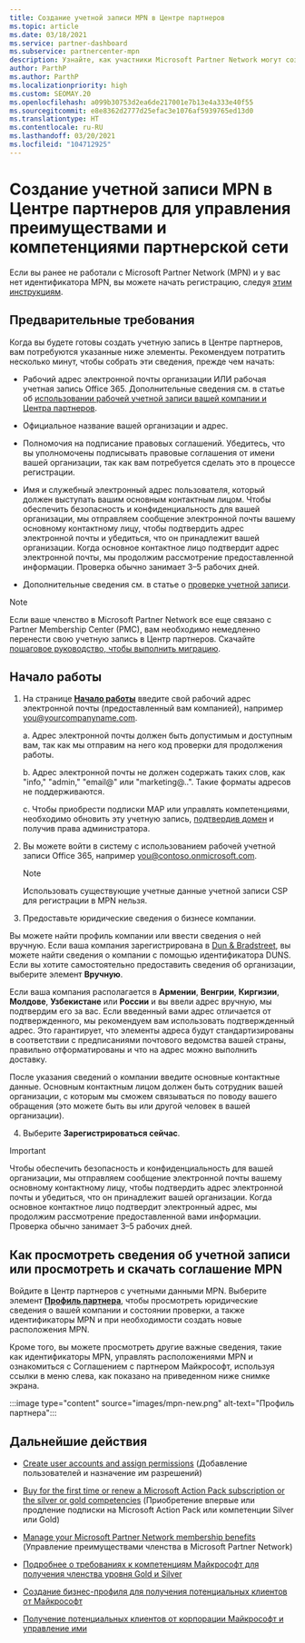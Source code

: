 ```yaml
---
title: Создание учетной записи MPN в Центре партнеров
ms.topic: article
ms.date: 03/18/2021
ms.service: partner-dashboard
ms.subservice: partnercenter-mpn
description: Узнайте, как участники Microsoft Partner Network могут создать учетную запись Центра партнеров для управления своими преимуществами и компетенциями в рамках партнерской сети.
author: ParthP
ms.author: ParthP
ms.localizationpriority: high
ms.custom: SEOMAY.20
ms.openlocfilehash: a099b30753d2ea6de217001e7b13e4a333e40f55
ms.sourcegitcommit: e8e8362d2777d25efac3e1076af5939765ed13d0
ms.translationtype: HT
ms.contentlocale: ru-RU
ms.lasthandoff: 03/20/2021
ms.locfileid: "104712925"
---
```

# <a name="create-an-mpn-account-in-partner-center-to-manage-network-benefits-and-competencies"></a>Создание учетной записи MPN в Центре партнеров для управления преимуществами и компетенциями партнерской сети


Если вы ранее не работали с Microsoft Partner Network (MPN) и у вас нет идентификатора MPN, вы можете начать регистрацию, следуя [этим инструкциям](https://partner.microsoft.com/dashboard/account/v3/enrollment/introduction/partnership).

## <a name="prerequisites"></a>Предварительные требования 

Когда вы будете готовы создать учетную запись в Центре партнеров, вам потребуются указанные ниже элементы.  Рекомендуем потратить несколько минут, чтобы собрать эти сведения, прежде чем начать:

- Рабочий адрес электронной почты организации ИЛИ рабочая учетная запись Office 365. Дополнительные сведения см. в статье об [использовании рабочей учетной записи вашей компании и Центра партнеров](azure-active-directory-tenants-and-partner-center.md). 
 
- Официальное название вашей организации и адрес.

- Полномочия на подписание правовых соглашений. Убедитесь, что вы уполномочены подписывать правовые соглашения от имени вашей организации, так как вам потребуется сделать это в процессе регистрации.

- Имя и служебный электронный адрес пользователя, который должен выступать вашим основным контактным лицом. Чтобы обеспечить безопасность и конфиденциальность для вашей организации, мы отправляем сообщение электронной почты вашему основному контактному лицу, чтобы подтвердить адрес электронной почты и убедиться, что он принадлежит вашей организации. Когда основное контактное лицо подтвердит адрес электронной почты, мы продолжим рассмотрение предоставленной информации. Проверка обычно занимает 3–5 рабочих дней. 

- Дополнительные сведения см. в статье о [проверке учетной записи](verification-responses.md).

>[!NOTE]
>Если ваше членство в Microsoft Partner Network все еще связано с Partner Membership Center (PMC), вам необходимо немедленно перенести свою учетную запись в Центр партнеров. Скачайте [пошаговое руководство, чтобы выполнить миграцию](https://assetsprod.microsoft.com/mpn/migrate-pmc-pc-mpa-guide.pptx).

## <a name="get-started"></a>Начало работы

1. На странице [**Начало работы**](https://partner.microsoft.com/dashboard/account/v3/enrollment/introduction/partnership) введите свой рабочий адрес электронной почты (предоставленный вам компанией), например you@yourcompanyname.com.

 
    a.  Адрес электронной почты должен быть допустимым и доступным вам, так как мы отправим на него код проверки для продолжения работы.

    b.  Адрес электронной почты не должен содержать таких слов, как "info," "admin," "email@" или "marketing@..". Такие форматы адресов не поддерживаются.

    c.  Чтобы приобрести подписки MAP или управлять компетенциями, необходимо обновить эту учетную запись, [подтвердив домен](become-global-admin.md) и получив права администратора. 

2. Вы можете войти в систему с использованием рабочей учетной записи Office 365, например you@contoso.onmicrosoft.com.

   >[!NOTE]
   > Использовать существующие учетные данные учетной записи CSP для регистрации в MPN нельзя.

3. Предоставьте юридические сведения о бизнесе компании.

Вы можете найти профиль компании или ввести сведения о ней вручную. Если ваша компания зарегистрирована в [Dun & Bradstreet](https://partner.microsoft.com/marketing/usisvshowcase/dunandbrad), вы можете найти сведения о компании с помощью идентификатора DUNS. Если вы хотите самостоятельно предоставить сведения об организации, выберите элемент **Вручную**.

Если ваша компания располагается в **Армении**, **Венгрии**, **Киргизии**, **Молдове**, **Узбекистане** или **России** и вы ввели адрес вручную, мы подтвердим его за вас. Если введенный вами адрес отличается от подтвержденного, мы рекомендуем вам использовать подтвержденный адрес. Это гарантирует, что элементы адреса будут стандартизированы в соответствии с предписаниями почтового ведомства вашей страны, правильно отформатированы и что на адрес можно выполнить доставку.  

После указания сведений о компании введите основные контактные данные. Основным контактным лицом должен быть сотрудник вашей организации, с которым мы сможем связываться по поводу вашего обращения (это можете быть вы или другой человек в вашей организации).

4. Выберите **Зарегистрироваться сейчас**.

>[!IMPORTANT]
>Чтобы обеспечить безопасность и конфиденциальность для вашей организации, мы отправляем сообщение электронной почты вашему основному контактному лицу, чтобы подтвердить адрес электронной почты и убедиться, что он принадлежит вашей организации. Когда основное контактное лицо подтвердит электронный адрес, мы продолжим рассмотрение предоставленной вами информации. Проверка обычно занимает 3–5 рабочих дней. 

## <a name="how-to-view-account-details-or-view-and-download-the-mpn-agreement"></a>Как просмотреть сведения об учетной записи или просмотреть и скачать соглашение MPN

Войдите в Центр партнеров с учетными данными MPN. Выберите элемент [**Профиль партнера**](https://partner.microsoft.com/pcv/accountsettings/connectedpartnerprofile), чтобы просмотреть юридические сведения о вашей компании и состоянии проверки, а также идентификаторы MPN и при необходимости создать новые расположения MPN. 

Кроме того, вы можете просмотреть другие важные сведения, такие как идентификаторы MPN, управлять расположениями MPN и ознакомиться с Соглашением с партнером Майкрософт, используя ссылки в меню слева, как показано на приведенном ниже снимке экрана.

:::image type="content" source="images/mpn-new.png" alt-text="Профиль партнера":::


## <a name="next-steps"></a>Дальнейшие действия

-  [Create user accounts and assign permissions](create-user-accounts-and-set-permissions.md) (Добавление пользователей и назначение им разрешений)

-  [Buy for the first time or renew a Microsoft Action Pack subscription or the silver or gold competencies](mpn-get-action-pack.md) (Приобретение впервые или продление подписки на Microsoft Action Pack или компетенции Silver или Gold)

-  [Manage your Microsoft Partner Network membership benefits](manage-your-partner-network-benefits.md) (Управление преимуществами членства в Microsoft Partner Network)

-  [Подробнее о требованиях к компетенциям Майкрософт для получения членства уровня Gold и Silver](https://partner.microsoft.com/membership/competencies)

-  [Создание бизнес-профиля для получения потенциальных клиентов от Майкрософт](create-a-marketing-profile.md)

-  [Получение потенциальных клиентов от корпорации Майкрософт и управление ими](manage-leads.md)
